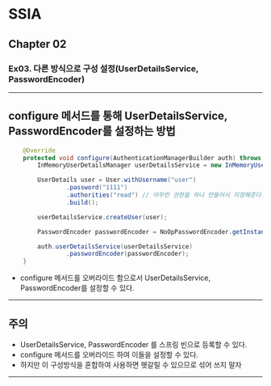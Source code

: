 # SSIA
## Chapter 02
### Ex03. 다른 방식으로 구성 설정(UserDetailsService, PasswordEncoder)

---

## configure 메서드를 통해 UserDetailsService, PasswordEncoder를 설정하는 방법
```java
    @Override
    protected void configure(AuthenticationManagerBuilder auth) throws Exception {
        InMemoryUserDetailsManager userDetailsService = new InMemoryUserDetailsManager();

        UserDetails user = User.withUsername("user")
                .password("1111")
                .authorities("read") // 아무런 권한을 하나 만들어서 지정해준다.
                .build();

        userDetailsService.createUser(user);

        PasswordEncoder passwordEncoder = NoOpPasswordEncoder.getInstance(); // 암호 인코딩 없이, 평문으로 비교(Deprecated)

        auth.userDetailsService(userDetailsService)
                .passwordEncoder(passwordEncoder);
    }
```
- configure 메서드를 오버라이드 함으로서 UserDetailsService, PasswordEncoder를 설정할 수 있다.

---

## 주의
- UserDetailsService, PasswordEncoder 를 스프링 빈으로 등록할 수 있다.
- configure 메서드를 오버라이드 하여 이들을 설정할 수 있다.
- 하지만 이 구성방식을 혼합하여 사용하면 헷갈릴 수 있으므로 섞어 쓰지 말자

---

